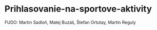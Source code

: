 # Prihlasovanie-na-sportove-aktivity
FUDO: Martin Sadloň, Matej Buzáš, Štefan Ortutay, Martin Reguly
